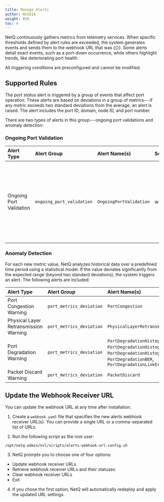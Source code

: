```yaml
---
title: Manage Alerts
author: NVIDIA
weight: 850
toc: 4
---
```


NetQ continuously gathers metrics from telemetry services. When specific thresholds defined by alert rules are exceeded, the system generates events and sends them to the webhook URL that was {{<link title="Install the NetQ System" text="configured during the initial installation">}}. Some alerts detail exact events, such as a port-down occurrence, while others highlight trends, like deteriorating port health. 

All triggering conditions are preconfigured and cannot be modified.

## Supported Rules

The *port status* alert is triggered by a group of events that affect port operation. These alerts are based on deviations in a group of metrics---if any metric exceeds two standard deviations from the average, an alert is raised. The alert includes the port ID, domain, node ID, and port number.

There are two types of alerts in this group---ongoing port validations and anomaly detection:

### Ongoing Port Validation
| Alert Type | Alert Group | Alert Name(s) | Severity | Trigger Condition | Behavior |
| :-- | :-- | :-- | :-- | :-- | :-- |
| Ongoing Port Validation | `ongoing_port_validation` | `OngoingPortValidation` | warning | More than 3 errors of a specific metric are detected within a 24-hour window. | The alert is sent continuously until the condition is resolved to ensure delivery even if external systems are temporarily down. |


### Anomaly Detection

For each new metric value, NetQ analyzes historical data over a predefined time period using a statistical model. If the value deviates significantly from the expected range (beyond two standard deviations), the system triggers an alert.  The following alerts are included:

| Alert Type | Alert Group | Alert Name(s) | Severity |
| :-- | :-- | :-- | :-- |
| Port Congestion Warning | `port_metrics_deviation` | `PortCongestion` | warning |
| Physical Layer Retransmission Warning | `port_metrics_deviation` | `PhysicalLayerRetransmission` | warning |
| Port Degradation Warning | `port_metrics_deviation` | `PortDegradationHistogram1`, `PortDegradationHistogram2`, `PortDegradationHistogram3`, `PortDegradationBER`, `PortDegradationLinkErrors` | warning |
| Packet Discard Warning | `port_metrics_deviation` | `PacketDiscard` | warning |

## Update the Webhook Receiver URL

You can update the webhook URL at any time after installation.

1. Create a `webhook.yaml` file that specifies the new alerts webhook receiver URL(s). You can provide a single URL or a comma-separated list of URLs.

2. Run the following script as the root user:
```
/opt/netq-admin/nvl/scripts/alerts-webhook-url-config.sh
```

3. NetQ prompts you to choose one of four options: 

- Update webhook receiver URLs
- Retrieve webhook receiver URLs and their statuses
- Clear webhook receiver URLs
- Exit

4. If you chose the first option, NetQ will automatically redeploy and apply the updated URL settings.
